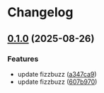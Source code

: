 # Changelog

## [0.1.0](https://github.com/sunfish-shogi/go-monorepo-expt/compare/v0.0.1...v0.1.0) (2025-08-26)


### Features

* update fizzbuzz ([a347ca9](https://github.com/sunfish-shogi/go-monorepo-expt/commit/a347ca9de70b161336a818f34362ae45b4f91915))
* update fizzbuzz ([607b970](https://github.com/sunfish-shogi/go-monorepo-expt/commit/607b970a6eed16d262a8e736b62d29c5e3d8000a))
